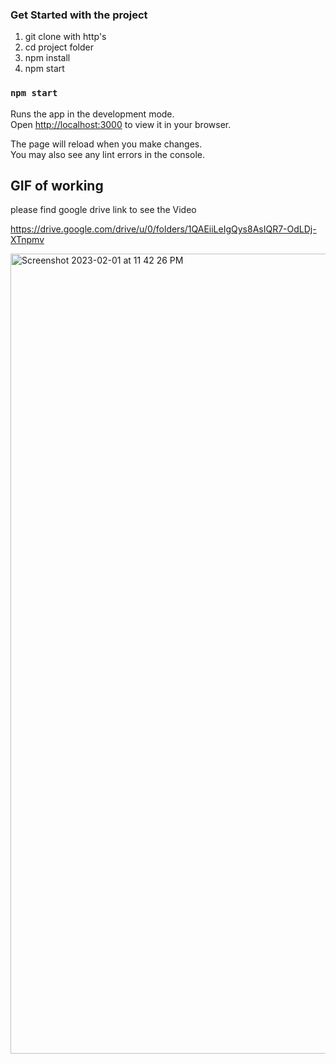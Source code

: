 ### Get Started with the project
1. git clone with http's
2. cd project folder
3. npm  install
4. npm start

### `npm start`

Runs the app in the development mode.\
Open [http://localhost:3000](http://localhost:3000) to view it in your browser.

The page will reload when you make changes.\
You may also see any lint errors in the console.

## GIF of working

please find google drive link to see the Video

https://drive.google.com/drive/u/0/folders/1QAEiiLeIgQys8AsIQR7-OdLDj-XTnpmv

<img width="1280" alt="Screenshot 2023-02-01 at 11 42 26 PM" src="https://user-images.githubusercontent.com/32704419/216127722-7ca443a6-3ae0-4695-a046-57029952fbe3.png">




